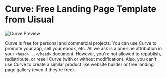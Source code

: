 # Curve: Free Landing Page Template from Uisual

![Curve Preview](https://res.cloudinary.com/uisual/image/upload/assets/screenshots/curve.png?)

Curve is free for personal and commercial projects. You can use Curve to promote your app, sell your ebook, etc. All we ask is a one-line attribution in your `<head>...</head>` document. However, you're not allowed to republish, redistribute, or resell Curve (with or without modification). Also, you can't use Curve to create a similar product like website builder or free landing page gallery (even if they're free).
